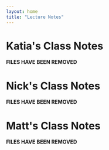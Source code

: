 ```yaml
---
layout: home
title: "Lecture Notes"
---
```



# Katia's Class Notes
**FILES HAVE BEEN REMOVED**

<!--<style>
 .grid {
  display: flex;
 }
.col-1-2 {
  flex: 1;
}
.cole-1-2:last-child {
  margin-left: 20px;
}
</style>


<div class="grid">
    <div class="col-1-2">
       <div class="content">
           <p></p>
       </div>
    </div>
    <div class="col-1-2">
       <div class="content">
           <p></p>
       </div>
    </div>
</div>
-->

<!-- [Lecture 1](./LectureNotes/Lecture_1.pdf)<br>
[Lecture 2](./LectureNotes/Lecture_2.pdf) -->



# Nick's Class Notes
**FILES HAVE BEEN REMOVED**

<!-- [Lecture Notes](./LectureNotes/ES128.pdf) -->


# Matt's Class Notes
**FILES HAVE BEEN REMOVED**

<!-- [Lecture 1-2](./LectureNotes/MLecture_1-2.pdf) -->
